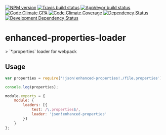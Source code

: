 [![NPM version](http://img.shields.io/npm/v/enhanced-properties-loader.svg?style=flat-square)](https://www.npmjs.org/package/enhanced-properties-loader)
[![Travis build status](http://img.shields.io/travis/mdreizin/enhanced-properties-loader/master.svg?style=flat-square)](https://travis-ci.org/mdreizin/enhanced-properties-loader)
[![AppVeyor build status](https://img.shields.io/appveyor/ci/mdreizin/enhanced-properties-loader/master.svg?style=flat-square)](https://ci.appveyor.com/project/mdreizin/enhanced-properties-loader/branch/master)
[![Code Climate GPA](https://img.shields.io/codeclimate/github/mdreizin/enhanced-properties-loader.svg?style=flat-square)](https://codeclimate.com/github/mdreizin/enhanced-properties-loader)
[![Code Climate Coverage](https://img.shields.io/codeclimate/coverage/github/mdreizin/enhanced-properties-loader.svg?style=flat-square)](https://codeclimate.com/github/mdreizin/enhanced-properties-loader)
[![Dependency Status](https://img.shields.io/david/mdreizin/enhanced-properties-loader.svg?style=flat-square)](https://david-dm.org/mdreizin/enhanced-properties-loader)
[![Development Dependency Status](https://img.shields.io/david/dev/mdreizin/enhanced-properties-loader.svg?style=flat-square)](https://david-dm.org/mdreizin/enhanced-properties-loader#info=devDependencies)

<h1 id="enhanced-properties-loader">enhanced-properties-loader</h1>
> `*.properties` loader for webpack

<h2 id="enhanced-properties-loader-usage">Usage</h2>

```javascript
var properties = require('!json!enhanced-properties!./file.properties');

console.log(properties);

```

```javascript
module.exports = {
    module: {
        loaders: [{
            test: /\.properties$/,
            loader: 'json!enhanced-properties'
        }]
    }
};

```
